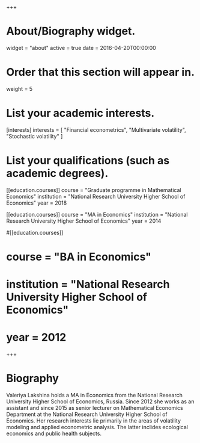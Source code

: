 +++
# About/Biography widget.
widget = "about"
active = true
date = 2016-04-20T00:00:00

# Order that this section will appear in.
weight = 5

# List your academic interests.
[interests]
  interests = [
    "Financial econometrics",
    "Multivariate volatility",
    "Stochastic volatility"
  ]

# List your qualifications (such as academic degrees).
[[education.courses]]
  course = "Graduate programme in Mathematical Economics"
  institution = "National Research University Higher School of Economics"
  year = 2018

[[education.courses]]
  course = "MA in Economics"
  institution = "National Research University Higher School of Economics"
  year = 2014

#[[education.courses]]
#  course = "BA in Economics"
#  institution = "National Research University Higher School of Economics"
#  year = 2012
 
+++

# Biography

Valeriya Lakshina holds a MA in Economics from the National Research University Higher School of Economics, Russia. Since 2012 she works as an assistant and since 2015 as senior lecturer on Mathematical Economics Department at the National Research University Higher School of Economics. Her research interests lie primarily in the areas of volatility modeling and applied econometric analysis. The latter inclides ecological economics and public health subjects.
